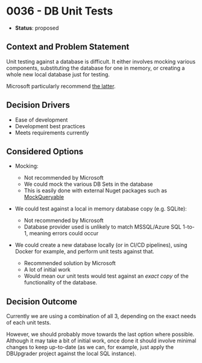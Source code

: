 # 0036 - DB Unit Tests

* **Status**: proposed

## Context and Problem Statement

Unit testing against a database is difficult. It either involves mocking various components, substituting the database for one in memory, or creating a whole new local database just for testing.

Microsoft particularly recommend [the latter](https://learn.microsoft.com/en-us/ef/ef6/fundamentals/testing/mocking).

## Decision Drivers

- Ease of development
- Development best practices
- Meets requirements currently

## Considered Options

- Mocking:
  - Not recommended by Microsoft
  - We could mock the various DB Sets in the database
  - This is easily done with external Nuget packages such as [MockQueryable](https://www.nuget.org/packages/MockQueryable.Core)
 
- We could test against a local in memory database copy (e.g. SQLite):
  - Not recommended by Microsoft
  - Database provider used is unlikely to match MSSQL/Azure SQL 1-to-1, meaning errors could occur

- We could create a new database locally (or in CI/CD pipelines), using Docker for example, and perform unit tests against that.
  - Recommended solution by Microsoft
  - A lot of initial work
  - Would mean our unit tests would test against an _exact copy_ of the functionality of the database.


## Decision Outcome

Currently we are using a combination of all 3, depending on the exact needs of each unit tests.

However, we should probably move towards the last option where possible. Although it may take a bit of initial work, once done it should involve minimal changes to keep up-to-date (as we can, for example, just apply the DBUpgrader project against the local SQL instance).